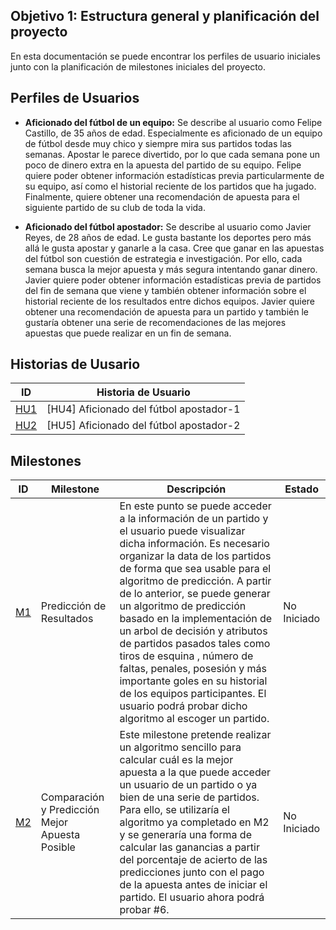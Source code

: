 ## Objetivo 1: Estructura general y planificación del proyecto
En esta documentación se puede encontrar los perfiles de usuario iniciales junto con la planificación de milestones iniciales del proyecto.


## Perfiles de Usuarios
 
 -  **Aficionado del fútbol de un equipo:** Se describe al usuario como Felipe Castillo, de 35 años de edad. Especialmente es aficionado de un equipo de fútbol desde muy chico y siempre mira sus partidos todas las semanas. Apostar le parece divertido, por lo que cada semana pone un poco de dinero extra en la apuesta del partido de su equipo.  Felipe quiere poder obtener información estadísticas previa particularmente de su equipo, así como el historial reciente de los partidos que ha jugado. Finalmente, quiere obtener una recomendación de apuesta para el siguiente partido de su club de toda la vida.
 
 -  **Aficionado del fútbol apostador:** Se describe al usuario como Javier Reyes, de 28 años de edad. Le gusta bastante los deportes pero más allá le gusta apostar y ganarle a la casa. Cree que ganar en  las apuestas del fútbol son cuestión de estrategia e investigación. Por ello, cada semana busca la mejor apuesta y más segura intentando ganar dinero. Javier quiere poder obtener información estadísticas previa de partidos del fin de semana que viene y también obtener información sobre el historial reciente de los resultados entre dichos equipos. Javier quiere obtener una recomendación de apuesta para un partido y también le gustaría obtener una serie de recomendaciones de las mejores apuestas que puede realizar en un fin de semana.

## Historias de Uusario
|ID | Historia de Usuario| 
|--|--|
|[HU1](https://github.com/sorozcov/proyecto-iv-ugr/issues/5)|[HU4] Aficionado del fútbol apostador-1|
|[HU2](https://github.com/sorozcov/proyecto-iv-ugr/issues/6)| [HU5] Aficionado del fútbol apostador-2|

## Milestones

|ID | Milestone | Descripción | Estado|
|--|--|--|--|
|[M1](https://github.com/sorozcov/proyecto-iv-ugr/milestone/3)| Predicción de Resultados|  En este punto se puede acceder a la información de un partido y el usuario puede visualizar dicha información. Es necesario organizar la data de los partidos de forma que sea usable para el algoritmo de predicción. A partir de lo anterior, se puede generar un algoritmo de predicción basado en la implementación de un arbol de decisión y atributos de partidos pasados tales como tiros de esquina , número de faltas, penales, posesión y más importante goles en su historial de los equipos participantes. El usuario podrá probar dicho algoritmo al escoger un partido. | No Iniciado
|[M2](https://github.com/sorozcov/proyecto-iv-ugr/milestone/4)| Comparación y Predicción Mejor Apuesta Posible | Este milestone pretende realizar un algoritmo sencillo para calcular cuál es la mejor apuesta a la que puede acceder un usuario de un partido o ya bien de una serie de partidos. Para ello, se utilizaría el algoritmo ya completado en M2 y se generaría una forma de calcular las ganancias a partir del porcentaje de acierto de las predicciones junto con el pago de la apuesta antes de iniciar el partido. El usuario ahora podrá probar #6.| No Iniciado

